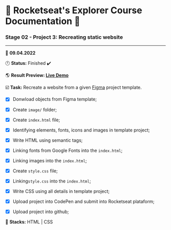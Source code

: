 # 🚀 Rocketseat's Explorer Course Documentation 📁
 
### Stage 02 - Project 3: Recreating static website
 
---
  
📅 **09.04.2022**
  
🕛 **Status:** Finished ✔️

🌎 **Result Preview: [Live Demo](https://oleandrolozano.github.io/rocketseat-explorer/project-03/)**

☑️ **Task:** Recreate a website from a given [Figma](https://www.figma.com/file/psJXoUxdJPITZZgJiRjxcH/Explorer-(Copy)) project template.

- [x] Donwload objects from Figma template;
- [x] Create `image/` folder;
- [x] Create `index.html` file;
- [x] Identifying elements, fonts, icons and images in template project;
- [x] Write HTML using semantic tags;
- [x] Linking fonts from Google Fonts into the `index.html`;
- [x] Linking images into the `index.html`; 
- [x] Create `style.css` file;
- [x] Linking`style.css` into the `index.html`; 
- [x] Write CSS using all details in template project;
- [x] Upload project into CodePen and submit into Rocketseat plataform;
- [x] Upload project into github;


📌 **Stacks:** HTML | CSS